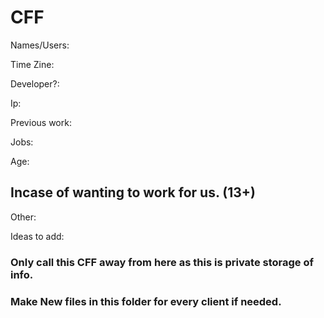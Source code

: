 # CFF

Names/Users:

Time Zine:

Developer?:

Ip:

Previous work:

Jobs:

Age:
## Incase of wanting to work for us. (13+)

Other:

Ideas to add:


### Only call this CFF away from here as this is private storage of info.


### Make New files in this folder for every client if needed.
